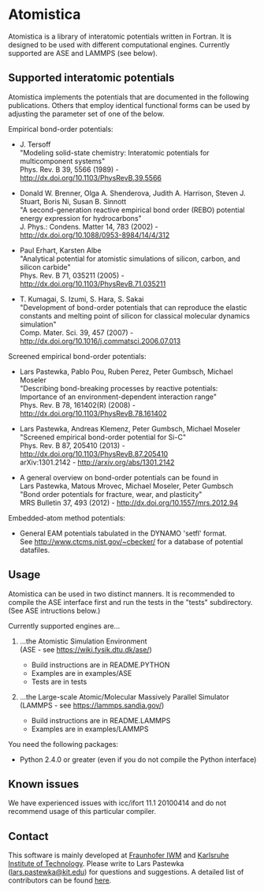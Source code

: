 Atomistica
==========

Atomistica is a library of interatomic potentials written in Fortran. It is
designed to be used with different computational engines. Currently supported
are ASE and LAMMPS (see below).


Supported interatomic potentials
--------------------------------

Atomistica implements the potentials that are documented in the following
publications. Others that employ identical functional forms can be used by
adjusting the parameter set of one of the below.

Empirical bond-order potentials:

*   J. Tersoff  
    "Modeling solid-state chemistry: Interatomic potentials for multicomponent systems"  
    Phys. Rev. B 39, 5566 (1989) - http://dx.doi.org/10.1103/PhysRevB.39.5566

*   Donald W. Brenner, Olga A. Shenderova, Judith A. Harrison, Steven J. Stuart, Boris Ni, Susan B. Sinnott   
    "A second-generation reactive empirical bond order (REBO) potential energy expression for hydrocarbons"   
    J. Phys.: Condens. Matter 14, 783 (2002) - http://dx.doi.org/10.1088/0953-8984/14/4/312

*   Paul Erhart, Karsten Albe  
    "Analytical potential for atomistic simulations of silicon, carbon, and silicon carbide"  
    Phys. Rev. B 71, 035211 (2005) - http://dx.doi.org/10.1103/PhysRevB.71.035211

*   T. Kumagai, S. Izumi, S. Hara, S. Sakai  
    "Development of bond-order potentials that can reproduce the elastic constants and melting point of silicon for classical molecular dynamics simulation"  
    Comp. Mater. Sci. 39, 457 (2007) - http://dx.doi.org/10.1016/j.commatsci.2006.07.013

Screened empirical bond-order potentials:

*   Lars Pastewka, Pablo Pou, Ruben Perez, Peter Gumbsch, Michael Moseler   
    "Describing bond-breaking processes by reactive potentials: Importance of an environment-dependent interaction range"   
    Phys. Rev. B 78, 161402(R) (2008) - http://dx.doi.org/10.1103/PhysRevB.78.161402

*   Lars Pastewka, Andreas Klemenz, Peter Gumbsch, Michael Moseler  
    "Screened empirical bond-order potential for Si-C"  
    Phys. Rev. B 87, 205410 (2013) - http://dx.doi.org/10.1103/PhysRevB.87.205410  
    arXiv:1301.2142 - http://arxiv.org/abs/1301.2142

*   A general overview on bond-order potentials can be found in   
    Lars Pastewka, Matous Mrovec, Michael Moseler, Peter Gumbsch   
    "Bond order potentials for fracture, wear, and plasticity"   
    MRS Bulletin 37, 493 (2012) - http://dx.doi.org/10.1557/mrs.2012.94

Embedded-atom method potentials:

*   General EAM potentials tabulated in the DYNAMO 'setfl' format.  
    See http://www.ctcms.nist.gov/~cbecker/ for a database of potential datafiles.


Usage
-----

Atomistica can be used in two distinct manners. It is recommended to compile the
ASE interface first and run the tests in the "tests" subdirectory. (See ASE
intructions below.)

Currently supported engines are...

1.  ...the Atomistic Simulation Environment   
    (ASE - see https://wiki.fysik.dtu.dk/ase/)
    * Build instructions are in README.PYTHON
    * Examples are in examples/ASE
    * Tests are in tests

2.  ...the Large-scale Atomic/Molecular Massively Parallel Simulator   
    (LAMMPS - see https://lammps.sandia.gov/)
    * Build instructions are in README.LAMMPS
    * Examples are in examples/LAMMPS

You need the following packages:

* Python 2.4.0 or greater (even if you do not compile the Python interface)


Known issues
------------

We have experienced issues with icc/ifort 11.1 20100414 and do not recommend
usage of this particular compiler.


Contact
-------

This software is mainly developed at [Fraunhofer IWM](http://www.en.iwm.fraunhofer.de/business-units/tribology/multiscale-modeling-and-tribosimulation/) and [Karlsruhe Institute of Technology](http://www.iam.kit.edu/zbs/english/). Please write to Lars Pastewka (lars.pastewka@kit.edu) for questions and suggestions. A detailed list of contributors can be found [here](AUTHORS.md).

